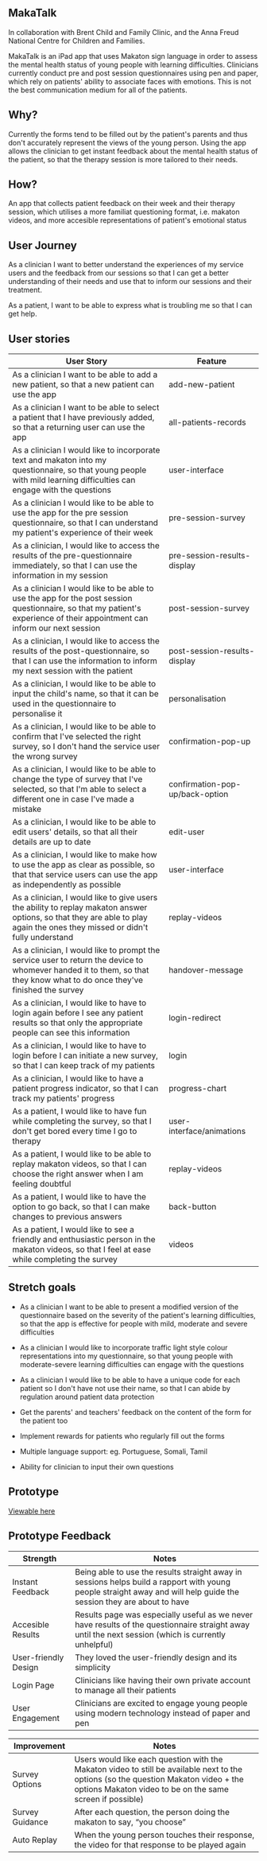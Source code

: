 ## MakaTalk

In collaboration with Brent Child and Family Clinic, and the Anna Freud National Centre for Children and Families.

MakaTalk is an iPad app that uses Makaton sign language in order to assess the mental health status of young people with learning difficulties. Clinicians currently conduct pre and post session questionnaires using pen and paper, which rely on patients' ability to associate faces with emotions. This is not the best communication medium for all of the patients.


## Why?
Currently the forms tend to be filled out by the patient's parents and thus don't accurately represent the views of the young person. Using the app allows the clinician to get instant feedback about the mental health status of the patient, so that the therapy session is more tailored to their needs.

## How?
An app that collects patient feedback on their week and their therapy session, which utilises a more familiat questioning format, i.e. makaton videos, and more accesible representations of patient's emotional status 


## User Journey

As a clinician I want to better understand the experiences of my service users and the feedback from our sessions so that I can get a better understanding of their needs and use that to inform our sessions and their treatment.

As a patient, I want to be able to express what is troubling me so that I can get help.  

## User stories


|  User Story | Feature  |   
|---|---|
| As a clinician I want to be able to add a new patient, so that a new patient can use the app  |  add-new-patient |   
| As a clinician I want to be able to select a patient that I have previously added, so that a returning user can use the app  | all-patients-records  |   
|  As a clinician I would like to incorporate text and makaton into my questionnaire, so that young people with mild learning difficulties can engage with the questions | user-interface |
| As a clinician I would like to be able to use the app for the pre session questionnaire, so that I can understand my patient's experience of their week | pre-session-survey |
| As a clinician, I would like to access the results of the pre-questionnaire immediately, so that I can use the information in my session | pre-session-results-display |
| As a clinician I would like to be able to use the app for the post session questionnaire, so that my patient's experience of their appointment can inform our next session| post-session-survey |
| As a clinician, I would like to access the results of the post-questionnaire, so that I can use the information to inform my next session with the patient| post-session-results-display|
| As a clinician, I would like to be able to input the child's name, so that it can be used in the questionnaire to personalise it| personalisation |
| As a clinician, I would like to be able to confirm that I've selected the right survey, so I don't hand the service user the wrong survey | confirmation-pop-up |
| As a clinician, I would like to be able to change the type of survey that I've selected, so that I'm able to select a different one in case I've made a mistake | confirmation-pop-up/back-option |
| As a clinician, I would like to be able to edit users' details, so that all their details are up to date | edit-user |
| As a clinician, I would like to make how to use the app as clear as possible, so that that service users can use the app as independently as possible | user-interface |
| As a clinician, I would like to give users the ability to replay makaton answer options, so that they are able to play again the ones they missed or didn't fully understand | replay-videos | 
| As a clinician, I would like to prompt the service user to return the device to whomever handed it to them, so that they know what to do once they've finished the survey| handover-message |
| As a clinician, I would like to have to login again before I see any patient results so that only the appropriate people can see this information | login-redirect |
| As a clinician, I would like to have to login before I can initiate a new survey, so that I can keep track of my patients | login |
| As a clinician, I would like to have a patient progress indicator, so that I can track my patients' progress | progress-chart |
| As a patient, I would like to have fun while completing the survey, so that I don't get bored every time I go to therapy | user-interface/animations |
| As a patient, I would like to be able to replay makaton videos, so that I can choose the right answer when I am feeling doubtful | replay-videos |
| As a patient, I would like to have the option to go back, so that I can make changes to previous answers | back-button |
| As a patient, I would like to see a friendly and enthusiastic person in the makaton videos, so that I feel at ease while completing the survey | videos |

## Stretch goals

* As a clinician I want to be able to present a modified version of the questionnaire based on the severity of the patient's learning difficulties, so that the app is effective for people with mild, moderate and severe difficulties

* As a clinician I would like to incorporate traffic light style colour representations into my questionnaire, so that young people with moderate-severe learning difficulties can engage with the questions

* As a clinician I would like to be able to have a unique code for each patient so I don't have not use their name, so that I can abide by regulation around patient data protection

* Get the parents' and teachers' feedback on the content of the form for the patient too

* Implement rewards for patients who regularly fill out the forms

* Multiple language support: eg. Portuguese, Somali, Tamil

* Ability for clinician to input their own questions

## Prototype

[Viewable here](https://makatalk.surge.sh/)

## Prototype Feedback


|  Strength | Notes  |   
|---|---|
| Instant Feedback | Being able to use the results straight away in sessions helps build a rapport with young people straight away and will help guide the session they are about to have |
| Accesible Results | Results page was especially useful as we never have results of the questionnaire straight away until the next session (which is currently unhelpful) |
| User-friendly Design | They loved the user-friendly design and its simplicity |
| Login Page |  Clinicians like having their own private account to manage all their patients |
| User Engagement | Clinicians are excited to engage young people using modern technology instead of paper and pen |

|  Improvement | Notes  |   
|---|---|
| Survey Options | Users would like each question with the Makaton video to still be available next to the options (so the question Makaton video + the options Makaton video to be on the same screen if possible) |
| Survey Guidance | After each question, the person doing the makaton to say, “you choose” |
| Auto Replay | When the young person touches their response, the video for that response to be played again |

